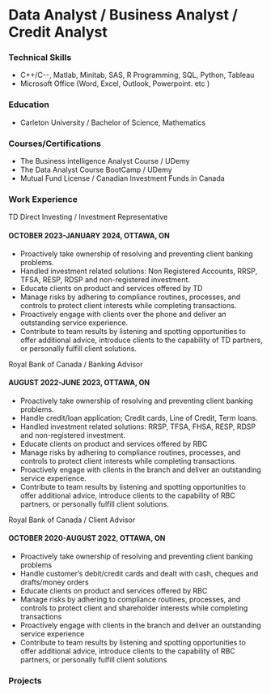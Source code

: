 # Data Analyst / Business Analyst / Credit Analyst

### Technical Skills
- C++/C--, Matlab, Minitab, SAS, R Programming, SQL, Python, Tableau
- Microsoft Office (Word, Excel, Outlook, Powerpoint. etc )

### Education
 - Carleton University / Bachelor of Science, Mathematics

### Courses/Certifications
- The Business intelligence Analyst Course / UDemy
- The Data Analyst Course BootCamp / UDemy
- Mutual Fund License / Canadian Investment Funds in Canada

### Work Experience
TD Direct Investing / Investment Representative
#### OCTOBER  2023-JANUARY 2024,  OTTAWA, ON
- Proactively take ownership of resolving and preventing client banking problems.
- Handled investment related  solutions: Non Registered Accounts, RRSP, TFSA, RESP, RDSP and non-registered investment. 
- Educate clients on product and services offered by TD
- Manage risks by adhering to compliance routines, processes, and controls to protect client interests while completing transactions.
- Proactively engage with clients over the phone  and deliver an outstanding service experience.
- Contribute to team results by listening and spotting opportunities to offer additional advice, introduce clients to the capability of TD partners, or personally fulfill client solutions.


Royal Bank of Canada / Banking Advisor
#### AUGUST 2022-JUNE 2023,  OTTAWA, ON
- Proactively take ownership of resolving and preventing client banking problems.
- Handle credit/loan  application; Credit cards, Line of Credit, Term loans.
- Handled investment related  solutions: RRSP, TFSA, FHSA, RESP, RDSP and non-registered investment. 
- Educate clients on product and services offered by RBC
- Manage risks by adhering to compliance routines, processes, and controls to protect client interests while completing transactions.
- Proactively engage with clients in the branch and deliver an outstanding service experience.
- Contribute to team results by listening and spotting opportunities to offer additional advice, introduce clients to the capability of RBC partners, or personally fulfill client solutions.

Royal Bank of Canada / Client Advisor
#### OCTOBER 2020-AUGUST 2022,  OTTAWA, ON
- Proactively take ownership of resolving and preventing client banking problems
- Handle customer’s debit/credit cards and dealt with cash, cheques and drafts/money orders
- Educate clients on product and services offered by RBC
- Manage risks by adhering to compliance routines, processes, and controls to protect client and shareholder interests while completing transactions
- Proactively engage with clients in the branch and deliver an outstanding service experience
- Contribute to team results by listening and spotting opportunities to offer additional advice, introduce clients to the capability of RBC partners, or personally fulfill client solutions


### Projects 
